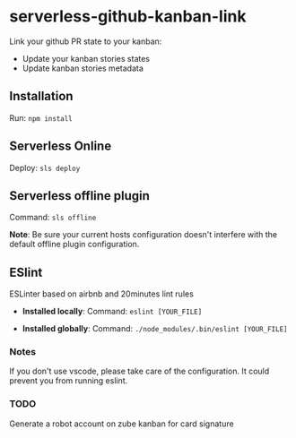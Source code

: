 # serverless-github-kanban-link
Link your github PR state to your kanban:
- Update your kanban stories states
- Update kanban stories metadata

## Installation
Run: `npm install`

## Serverless Online
Deploy: `sls deploy`

## Serverless offline plugin
Command: `sls offline`

**Note**: Be sure your current hosts configuration doesn't interfere with the default offline plugin configuration.

## ESlint
ESLinter based on airbnb and 20minutes lint rules

- **Installed locally**:
Command: `eslint [YOUR_FILE]`

- **Installed globally**:
Command: `./node_modules/.bin/eslint [YOUR_FILE]`

### Notes
If you don't use vscode, please take care of the configuration. It could prevent you from running eslint.

### TODO
Generate a robot account on zube kanban for card signature
